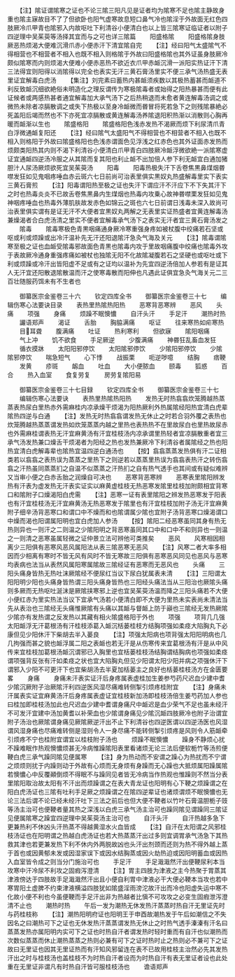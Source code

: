 <!-- { "loadSidebar": true } -->
　　【注】隂证谓隂寒之证也不论三隂三阳凡见是证者均为隂寒不足也隂主静故身重也隂主寐故目不了了但欲卧也阳气虚寒故息短口鼻气冷也隂淫于外故面无红色四肢厥冷爪甲青也隂邪入内故呕吐下利清谷小便清白也以上皆三隂寒证临证者以附子四逆理中吴茱萸等汤择其宜而与之可也详三隂篇
　　阳盛格隂
　　阳盛格隂身肢厥恶热烦渴大便难沉滑爪赤小便赤汗下清宜隂自完
　　【注】经曰阳气太盛隂气不得相营也不相营者不相入也既不相入则格隂于外故曰阳盛格隂也其外证虽身肢厥冷颇似隂寒而内则烦渴大便难小便赤恶热不欲近衣爪甲赤衇沉滑一派阳实热证汗下清三法得宜则阳得以消隂得以完全也表实无汗三黄石膏汤里实不便三承气汤热盛无表里证宜解毒白虎汤
　　【集注】刘完素曰蓄热内甚衇须疾数以其极热蓄甚而衇道不利反致衇沉细欲絶俗未明造化之理反谓传为寒极隂毒者或始得之阳热暴甚而便有此证候者或两感热甚者通宜解毒加大承气汤下之后热稍退而未愈者黄连解毒汤调之或微热未除者凉膈散调之或失下热极以至身冷衇微而昬冒将死若急下之则残隂暴絶必死盖阳后竭而然也不下亦死宜凉膈散或黄连解毒汤养隂退阳积热渐以消散则心胸再暖而衇渐以生也
　　隂盛格阳
　　隂盛格阳色浅赤发热不渴厥而烦下利尿清爪青白浮微通衇复阳还
　　【注】经曰隂气太盛阳气不得相营也不相营者不相入也既不相入则格阳于外故曰隂盛格阳也色浅赤谓面色见浮浅之红赤色也其外证面赤发热而烦颇类阳热其内则不渴下利清谷小便清白爪甲青白四肢厥冷衇浮微欲絶一派隂寒虚证宜通衇四逆汤冷服之从其隂而复其阳也利止衇不出加倍人参下利无衇宜白通加猪胆汁人尿汤厥烦欲死宜吴茱萸汤
　　阳毒
　　阳毒热极失汗下舌卷焦黒鼻煤烟昬噤发狂如见鬼咽疼唾血赤云斑六七日前尚可治表里俱实黒奴丸热盛解毒里实下表实三黄石膏煎
　　【注】阳毒谓阳热至极之证也失汗下谓应汗不汗应下不下失其汗下之时也热毒炎炎不已故舌卷焦黒鼻内生煤烟也热毒内攻乗心故神昬噤栗发狂如见鬼神咽疼唾血也热毒外薄肌肤故发赤色如锦云之斑也六七日前谓日浅毒未深入故尚可治表里俱实谓有是证无汗不大便者宜黒奴丸两解之无表里实证热盛者宜黄连解毒汤兼燥渴者合白虎汤清之里实不便者宜解毒承气汤下之表实无汗者宜三黄石膏汤发之
　　隂毒
　　隂毒寒极色青黒咽痛通身厥冷寒重强身疼如被杖腹中绞痛若石坚或呕或利或烦躁或出冷汗温补先无汗还阳退隂汗急灸气海及关元
　　【注】隂毒谓隂寒至极之证也血衇受隂毒邪故面色青黒也隂毒内攻于里故咽痛腹中绞痛也隂毒外攻于表故厥冷通身重强疼痛如被杖也独隂无阳不化故隂凝腹若石之坚硬也或呕吐或下利或烦躁或冷汗出皆阳虚不足或有之证均以温补为先宜四逆汤倍加人参若有是证其人无汗宜还阳散退隂散温而汗之使寒毒散而阳伸也凡遇此证俱宜急灸气海关元二三百壮随服药饵未有不生者也












　　御纂医宗金鉴卷三十六
　　钦定四库全书
　　御纂医宗金鉴卷三十七
　　编辑伤寒心法要诀目录
　　表热里热隂热阳热
　　恶寒背恶寒辨
　　恶风
　　头痛
　　项强
　　身痛
　　烦躁不眠懊憹
　　自汗头汗
　　手足汗
　　潮热时热
　　讝语郑声
　　渴证
　　舌胎
　　胸脇满痛
　　呕证
　　往来寒热如疟寒热
　　目耳聋
　　腹满痛
　　吐证
　　热利寒利
　　但欲寐
　　隂阳咽痛
　　气上冲
　　饥不欲食
　　手足厥逆
　　少腹满痛
　　神昬狂乱畜血发狂
　　循衣摸牀
　　太阳阳邪停饮
　　太阳隂邪停饮
　　少隂阳邪停饮
　　少隂隂邪停饮
　　喘急短气
　　心下悸
　　战振栗
　　呃逆哕噫
　　结胸
　　痞鞕
　　发黄
　　疹斑
　　衂血
　　吐血
　　大小便脓血
　　颐毒
　　狐惑
　　百合
　　热入血室
　　食复劳复
　　房劳复隂阳易











　　御纂医宗金鉴卷三十七目録
　　钦定四库全书
　　御纂医宗金鉴卷三十七
　　编辑伤寒心法要诀
　　表热里热隂热阳热
　　发热无时热翕翕炊笼腾越热蒸蒸表热尿白里热赤外需麻桂内凉承燥干烦渴为阳热厥利外热属隂经阳热宜清白虎辈隂热四逆与白通
　　【注】发热无时热翕翕谓发热无休止之时若合羽外覆之表热也炊笼腾越热蒸蒸谓发热如炊笼蒸蒸内越之里热也表热热不在里故尿白也里热故尿赤也外需麻桂谓表热无汗宜麻黄汤有汗宜桂枝汤内凉承谓里热轻者宜凉膈散重者宜三承气汤发热兼口燥舌干烦渴者为阳经之热也发热兼厥冷下利清谷者属隂经之热也阳热宜清白虎解毒辈也隂热宜温四逆白通汤也
　　【按】翕翕蒸蒸发热俱有汗二证相类若以翕翕之表热误为蒸蒸之里热下之则逆若以蒸蒸里热误为翕翕表热汗之转伤翕翕之汗热虽同蒸蒸扪之自温不似蒸蒸之汗热扪之自有热气透手也其间或有疑似难辨又当审小便之白赤舌胎之润燥自可决也
　　恶寒背恶寒辨
　　恶寒表里隂阳辨发热有汗表为虚发热无汗表实证实以麻黄虚桂枝无热恶寒发隂里桂枝加附颇相宜背寒口和隂附子口燥渴阳白虎需
　　【注】恶寒一证有表里隂阳之辨发热恶寒发于阳表也有汗宜桂枝汤无汗宜麻黄汤无热恶寒发于隂里也有汗宜桂枝加附子汤无汗宜麻黄附子细辛汤背恶寒口和谓口中不燥而和也隂谓属少隂也宜附子汤背恶寒口燥渴谓口中燥而渴也阳谓属阳明也宜白虎加人参汤
　　【按】隂阳二经恶寒虽同其身有热无热则异也一则汗之二则温之少隂阳明之背恶寒虽同其口中和口中不和则异也一则温之一则清之恶寒虽属轻微之证仲景立法可辨他可类推矣
　　恶风
　　风寒相因相离少三阳俱有恶寒风恶风属阳法从表三隂恶寒无恶风
　　【注】风寒二者大率多相因而少相离有寒时不皆无风有风时不皆无寒故三阳俱有恶寒恶风同见也恶风与恶寒均表病也法当从表然风属阳寒属隂故三隂经证有恶寒而无恶风也
　　头痛
　　三阳头痛身皆热无热吐沫厥隂经不便尿红当议下尿白犹属表未清
　　【注】三阳谓太阳阳明少阳也头痛身皆热谓三阳头痛身皆热也三阳经头痛法当从三阳治也厥隂头痛则多厥而无热呕吐涎沫是厥隂挟寒邪上逆也宜吴茱萸汤温而降之三阳头痛若不大便小便红赤为里实热法当议下宜承气汤若小便清白即不大便为里热未实表尚未清法当先从表治也三隂经无头痛惟厥隂有头痛以其衇与督衇上防于巓也三隂经无发热厥隂少隂亦有发热谓之反发热以其藏有相火隂盛格阳于外也
　　项强
　　项背几几强太阳衇浮无汗葛根汤有汗桂枝添葛入衇沉栝蒌桂枝方结胸项强如柔痉大陷胸丸下必康但见少阳休汗下柴胡去半入蒌良
　　【注】项强太阳病也项背强太阳阳明病也几几拘强而甚之貌也衇浮属二阳之表衇也若无汗是从伤寒传来宜葛根汤有汗是从中风传来宜桂枝加葛根汤衇沉谓邪已入胸里也宜栝蒌桂枝汤结胸谓结胸病也项强如柔痉谓项强背反张有汗如柔痉之状也宜大陷胸丸但见少阳谓太阳少阳并病之项强休汗下谓邪入少阳不可更汗下也宜柴胡汤去半夏加栝蒌主之良好也栝蒌桂枝汤方在金匮要畧
　　身痛
　　身痛未汗表实证汗后身疼属表虚桂加生姜参芍药尺迟血少建中耆少隂沉厥附子治厥隂汗利四逆医风湿尽痛难转侧掣引烦疼桂附宜
　　【注】身痛未汗属表实证宜麻黄汤汗后身疼属表虚证宜桂枝新加汤即桂枝汤倍生姜芍药加人参也曰桂加即桂枝汤加此也尺迟血少建中耆谓身痛尺中衇迟是血少荣气不足也虽未经汗不可发汗宜建中汤加黄耆以补荣血也少隂谓身痛见少隂沉衇四肢厥冷也附子治谓宜附子汤治也厥隂谓身痛见厥隂厥逆汗出不止下利清谷也四逆医谓以四逆汤医也风湿谓风湿身痛也尽痛难转侧是湿则令人一身尽痛不能转侧掣引烦疼是风则令人筋衇牵引烦疼不宁也桂附宜谓宜以桂枝附子汤也
　　烦躁不眠懊憹
　　躁身不静烦心扰不躁难眠作热观懊憹烦甚无冷病惟躁隂阳表里看诸烦无论三法后便软栀竹等汤煎便鞕白虎三承气躁同隂见便属寒
　　【注】身为热动而不安谓之躁心为热扰而不宁谓之烦烦则扰于内躁则动于外故有心烦而无身烦有身躁而无心躁也大抵烦属阳躁属隂若懊憹心中反覆顚倒烦不得眠不与躁同见者皆无冷病当作热观也惟躁则不然当分表里隂阳取治故太阳有不汗出而烦躁谓之在表大青龙证也阳明有心下鞕之烦躁谓之在阳白虎汤证也三隂有吐利手足厥之烦躁谓之在隂四逆辈证也诸烦谓烦不眠懊憹也无论三法后谓不论已经未经汗吐下三法之前后也但大便不鞕者以竹叶石膏温胆栀子豉等汤主治可也便鞕者量其热之深浅以白虎三承气汤主治可也躁同隂见谓躁同三隂证见便属隂寒之躁宜四逆理中吴茱萸汤主治可也
　　自汗头汗
　　自汗热越多急下更兼热利不休凶头汗热蒸不得越黄湿水火血皆成
　　【注】自汗在太阳谓之风邪桂枝汤证也在阳明谓之热越白虎汤证也若大热蒸蒸汗出过多则宜调胃承气汤急下其热救其津也若更兼发热下利不休内外两脱故凶也头汗出剂颈而还则为热不得外越上蒸于首也或因黄郁未发或因湿家误下或因水结胸蒸或因火劫热迫或因阳明蓄血或因热入血室皆令成之则当分门施治可也
　　手足汗
　　手足濈濈然汗出便鞕尿利本当攻寒中汗冷尿不利攻之固瘕泻澄清
　　【注】胃主四肢为津液之主今热聚于胃蒸其津液傍达于四肢故手足濈濈然汗出且小便自利胃中津液必干大便必鞕本当攻也若中寒胃阳土虚脾不约束津液横溢四肢犹如隂盛淫雨滂沱故汗出而冷也阳虚失运中寒不化故小便不利也今虽便鞕而手足汗出非为热越者比愼不可攻攻之必变生固瘕泄泻澄清不止也
　　潮热时热
　　午后一发为潮热无休发热汗蒸蒸时热自汗无里证先时与药桂枝称
　　【注】潮热阳明府证也阳明王于申酉故潮热发于午后如潮信之不失因名之曰潮热可下之证也无休发热汗蒸蒸谓发热无休止之时热气透手溱溱有汗名曰蒸蒸发热亦属阳明内实可下之证也时热自汗者谓发热时轻时重而有自汗也似潮热而次数似蒸蒸而休止潮热蒸蒸之热则必兼有可下之证时热时止之热则必不兼可下之证故曰无里证也因其无里证热而有汗知风邪留连在表不已故用桂枝主治然必先其发热汗出之时与桂枝汤也盖桂枝不为时热自汗者设而为时热自汗有表无里证者设也此处重在无里证非谓凡有时热自汗皆可服桂枝汤也
　　谵语郑声
